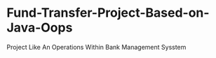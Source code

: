 # Fund-Transfer-Project-Based-on-Java-Oops
Project Like An Operations Within Bank Management Sysstem 

